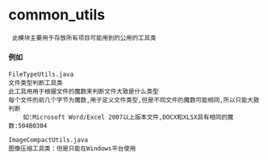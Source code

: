 # common_utils

     此模块主要用于存放所有项目可能用到的公用的工具类

#### 例如

    FileTypeUtils.java
    文件类型判断工具类
    此工具用用于根据文件的魔数来判断文件大致是什么类型
    每个文件的前几个字节为魔数,用于定义文件类型,但是不同文件的魔数可能相同,所以只能大致判断
        如:Microsoft Word/Excel 2007以上版本文件,DOCX和XLSX具有相同的魔数:504B0304
    
    ImageCompactUtils.java
    图像压缩工具类：但是只能在Windows平台使用
    